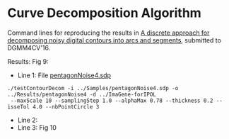 # Curve Decomposition Algorithm

Command lines for reproducing the results in <a href="https://hal.inria.fr/hal-01375089">A discrete approach for decomposing noisy digital contours into arcs and segments</a>, submitted to DGMM4CV'16.

Results:
Fig 9:
- Line 1: File <a href="https://github.com/ngophuc/CurveDecomposition/blob/master/Samples/pentagonNoise4.sdp">pentagonNoise4.sdp</a>
<pre class="code highlight js-syntax-highlight plaintext">
<code>./testContourDecom -i ../Samples/pentagonNoise4.sdp -o ../Results/pentagonNoise4 -d ../ImaGene-forIPOL &#x000A; --maxScale 10 --samplingStep 1.0 --alphaMax 0.78 --thickness 0.2 --isseTol 4.0 --nbPointCircle 3</code>
</pre>&#x000A;&#x000A;
- Line 2:
- Line 3:
Fig 10
